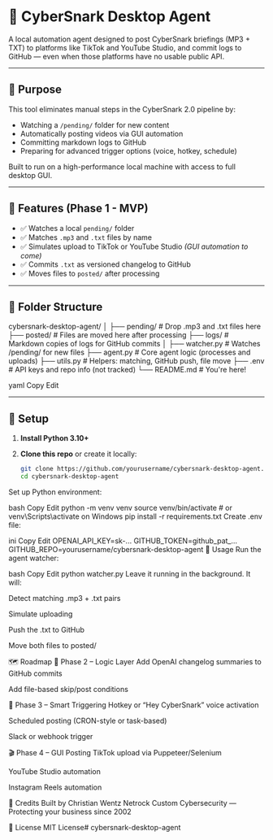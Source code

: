 # 🧠 CyberSnark Desktop Agent

A local automation agent designed to post CyberSnark briefings (MP3 + TXT) to platforms like TikTok and YouTube Studio, and commit logs to GitHub — even when those platforms have no usable public API.

---

## 🚀 Purpose

This tool eliminates manual steps in the CyberSnark 2.0 pipeline by:
- Watching a `/pending/` folder for new content
- Automatically posting videos via GUI automation
- Committing markdown logs to GitHub
- Preparing for advanced trigger options (voice, hotkey, schedule)

Built to run on a high-performance local machine with access to full desktop GUI.

---

## 🔧 Features (Phase 1 - MVP)

- ✅ Watches a local `pending/` folder
- ✅ Matches `.mp3` and `.txt` files by name
- ✅ Simulates upload to TikTok or YouTube Studio *(GUI automation to come)*
- ✅ Commits `.txt` as versioned changelog to GitHub
- ✅ Moves files to `posted/` after processing

---

## 📁 Folder Structure

cybersnark-desktop-agent/
│
├── pending/ # Drop .mp3 and .txt files here
├── posted/ # Files are moved here after processing
├── logs/ # Markdown copies of logs for GitHub commits
│
├── watcher.py # Watches /pending/ for new files
├── agent.py # Core agent logic (processes and uploads)
├── utils.py # Helpers: matching, GitHub push, file move
├── .env # API keys and repo info (not tracked)
└── README.md # You're here!

yaml
Copy
Edit

---

## 🔐 Setup

1. **Install Python 3.10+**

2. **Clone this repo** or create it locally:
   ```bash
   git clone https://github.com/yourusername/cybersnark-desktop-agent.git
   cd cybersnark-desktop-agent
Set up Python environment:

bash
Copy
Edit
python -m venv venv
source venv/bin/activate  # or venv\Scripts\activate on Windows
pip install -r requirements.txt
Create .env file:

ini
Copy
Edit
OPENAI_API_KEY=sk-...
GITHUB_TOKEN=github_pat_...
GITHUB_REPO=yourusername/cybersnark-desktop-agent
🧪 Usage
Run the agent watcher:

bash
Copy
Edit
python watcher.py
Leave it running in the background. It will:

Detect matching .mp3 + .txt pairs

Simulate uploading

Push the .txt to GitHub

Move both files to posted/

🗺️ Roadmap
🔄 Phase 2 – Logic Layer
Add OpenAI changelog summaries to GitHub commits

Add file-based skip/post conditions

🧠 Phase 3 – Smart Triggering
Hotkey or “Hey CyberSnark” voice activation

Scheduled posting (CRON-style or task-based)

Slack or webhook trigger

🎬 Phase 4 – GUI Posting
TikTok upload via Puppeteer/Selenium

YouTube Studio automation

Instagram Reels automation

🤝 Credits
Built by Christian Wentz
Netrock Custom Cybersecurity — Protecting your business since 2002

📜 License
MIT License# cybersnark-desktop-agent
